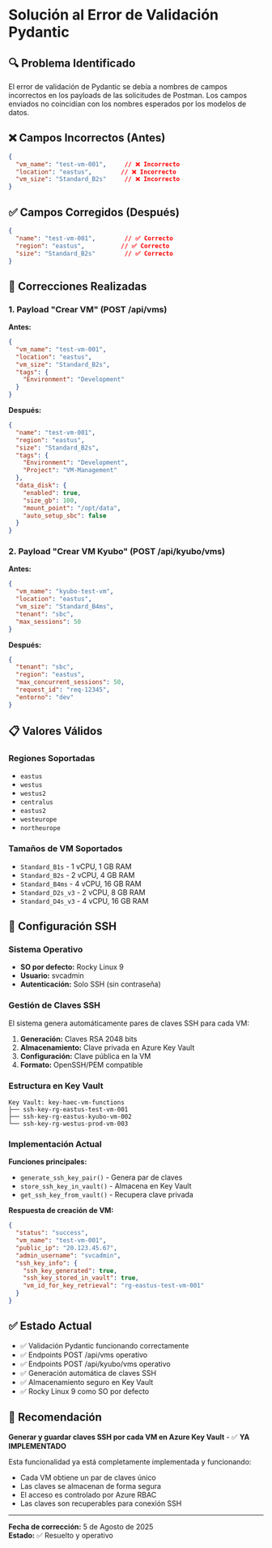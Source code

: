 # Solución al Error de Validación Pydantic

## 🔍 Problema Identificado

El error de validación de Pydantic se debía a nombres de campos incorrectos en los payloads de las solicitudes de Postman. Los campos enviados no coincidían con los nombres esperados por los modelos de datos.

## ❌ Campos Incorrectos (Antes)

```json
{
  "vm_name": "test-vm-001",     // ❌ Incorrecto
  "location": "eastus",        // ❌ Incorrecto  
  "vm_size": "Standard_B2s"     // ❌ Incorrecto
}
```

## ✅ Campos Corregidos (Después)

```json
{
  "name": "test-vm-001",        // ✅ Correcto
  "region": "eastus",          // ✅ Correcto
  "size": "Standard_B2s"        // ✅ Correcto
}
```

## 🔧 Correcciones Realizadas

### 1. Payload "Crear VM" (POST /api/vms)

**Antes:**
```json
{
  "vm_name": "test-vm-001",
  "location": "eastus",
  "vm_size": "Standard_B2s",
  "tags": {
    "Environment": "Development"
  }
}
```

**Después:**
```json
{
  "name": "test-vm-001",
  "region": "eastus",
  "size": "Standard_B2s",
  "tags": {
    "Environment": "Development",
    "Project": "VM-Management"
  },
  "data_disk": {
    "enabled": true,
    "size_gb": 100,
    "mount_point": "/opt/data",
    "auto_setup_sbc": false
  }
}
```

### 2. Payload "Crear VM Kyubo" (POST /api/kyubo/vms)

**Antes:**
```json
{
  "vm_name": "kyubo-test-vm",
  "location": "eastus",
  "vm_size": "Standard_B4ms",
  "tenant": "sbc",
  "max_sessions": 50
}
```

**Después:**
```json
{
  "tenant": "sbc",
  "region": "eastus",
  "max_concurrent_sessions": 50,
  "request_id": "req-12345",
  "entorno": "dev"
}
```

## 📋 Valores Válidos

### Regiones Soportadas
- `eastus`
- `westus`
- `westus2`
- `centralus`
- `eastus2`
- `westeurope`
- `northeurope`

### Tamaños de VM Soportados
- `Standard_B1s` - 1 vCPU, 1 GB RAM
- `Standard_B2s` - 2 vCPU, 4 GB RAM
- `Standard_B4ms` - 4 vCPU, 16 GB RAM
- `Standard_D2s_v3` - 2 vCPU, 8 GB RAM
- `Standard_D4s_v3` - 4 vCPU, 16 GB RAM

## 🔐 Configuración SSH

### Sistema Operativo
- **SO por defecto:** Rocky Linux 9
- **Usuario:** svcadmin
- **Autenticación:** Solo SSH (sin contraseña)

### Gestión de Claves SSH

El sistema genera automáticamente pares de claves SSH para cada VM:

1. **Generación:** Claves RSA 2048 bits
2. **Almacenamiento:** Clave privada en Azure Key Vault
3. **Configuración:** Clave pública en la VM
4. **Formato:** OpenSSH/PEM compatible

### Estructura en Key Vault

```
Key Vault: key-haec-vm-functions
├── ssh-key-rg-eastus-test-vm-001
├── ssh-key-rg-eastus-kyubo-vm-002
└── ssh-key-rg-westus-prod-vm-003
```

### Implementación Actual

**Funciones principales:**
- `generate_ssh_key_pair()` - Genera par de claves
- `store_ssh_key_in_vault()` - Almacena en Key Vault
- `get_ssh_key_from_vault()` - Recupera clave privada

**Respuesta de creación de VM:**
```json
{
  "status": "success",
  "vm_name": "test-vm-001",
  "public_ip": "20.123.45.67",
  "admin_username": "svcadmin",
  "ssh_key_info": {
    "ssh_key_generated": true,
    "ssh_key_stored_in_vault": true,
    "vm_id_for_key_retrieval": "rg-eastus-test-vm-001"
  }
}
```

## ✅ Estado Actual

- ✅ Validación Pydantic funcionando correctamente
- ✅ Endpoints POST /api/vms operativo
- ✅ Endpoints POST /api/kyubo/vms operativo
- ✅ Generación automática de claves SSH
- ✅ Almacenamiento seguro en Key Vault
- ✅ Rocky Linux 9 como SO por defecto

## 🔄 Recomendación

**Generar y guardar claves SSH por cada VM en Azure Key Vault** - ✅ **YA IMPLEMENTADO**

Esta funcionalidad ya está completamente implementada y funcionando:
- Cada VM obtiene un par de claves único
- Las claves se almacenan de forma segura
- El acceso es controlado por Azure RBAC
- Las claves son recuperables para conexión SSH

---

**Fecha de corrección:** 5 de Agosto de 2025  
**Estado:** ✅ Resuelto y operativo